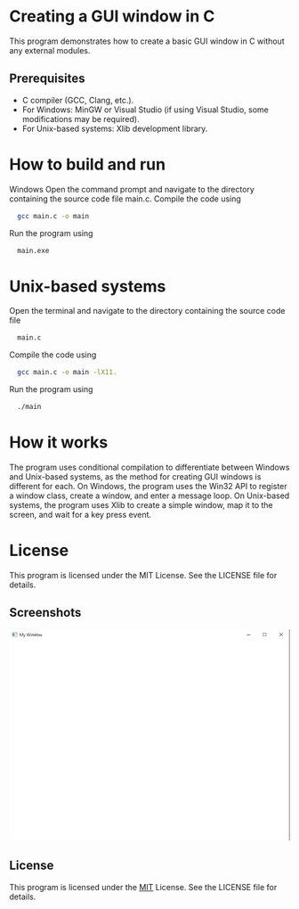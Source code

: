 # Creating a GUI window in C
This program demonstrates how to create a basic GUI window in C without any external modules.

## Prerequisites
- C compiler (GCC, Clang, etc.).
- For Windows: MinGW or Visual Studio (if using Visual Studio, some modifications may be required).
- For Unix-based systems: Xlib development library.
# How to build and run
Windows
Open the command prompt and navigate to the directory containing the source code file main.c.
Compile the code using
```bash
  gcc main.c -o main
```
Run the program using 
```bash
  main.exe
```
# Unix-based systems
Open the terminal and navigate to the directory containing the source code file 
```bash
  main.c
```
Compile the code using
```bash
  gcc main.c -o main -lX11.
```
Run the program using
```bash
  ./main
```
# How it works
The program uses conditional compilation to differentiate between Windows and Unix-based systems, as the method for creating GUI windows is different for each.
On Windows, the program uses the Win32 API to register a window class, create a window, and enter a message loop. On Unix-based systems, the program uses Xlib to create a simple window, map it to the screen, and wait for a key press event.

# License
This program is licensed under the MIT License. See the LICENSE file for details.

## Screenshots

![App Screenshot](/screenshort.png)

## License

This program is licensed under the [MIT](https://choosealicense.com/licenses/mit/) License. See the LICENSE file for details.
